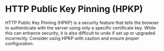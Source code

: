 # HTTP Public Key Pinning (HPKP)

HTTP Public Key Pinning (HPKP) is a security feature that tells the browser to authenticate with the server using only a specific certificate key. While this can enhance security, it is also difficult to undo if set up or upgraded incorrectly. Consider using HPKP with caution and ensure proper configuration.
